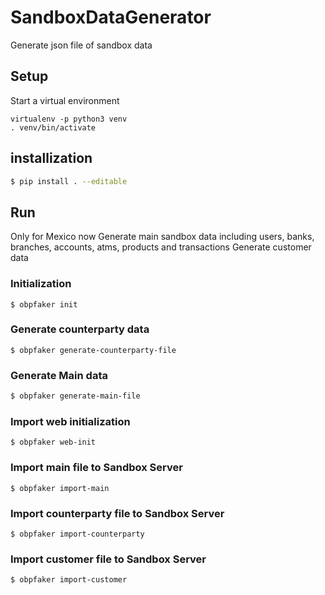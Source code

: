 # SandboxDataGenerator
Generate json file of sandbox data

## Setup
Start a virtual environment
```
virtualenv -p python3 venv
. venv/bin/activate
```

## installization
```bash
$ pip install . --editable
```

## Run
Only for Mexico now
Generate main sandbox data including users, 
banks, branches, accounts, atms, products and transactions
Generate customer data
### Initialization
```
$ obpfaker init
```

### Generate counterparty data
```
$ obpfaker generate-counterparty-file
```

### Generate Main data
```bash
$ obpfaker generate-main-file
```

### Import web initialization
```
$ obpfaker web-init
```

### Import main file to Sandbox Server
```
$ obpfaker import-main
```

### Import counterparty file to Sandbox Server
```
$ obpfaker import-counterparty
```

### Import customer file to Sandbox Server
```
$ obpfaker import-customer
```
